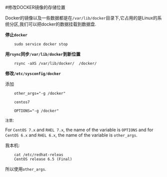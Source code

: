 #修改DOCKER镜像的存储位置

Docker的镜像以及一些数据都是在`/var/lib/docker`目录下,它占用的是Linux的系统分区,我们可以把docker的数据挂载到数据盘.
		
**停止`docker`**

		sudo service docker stop
		
**用`rsync`同步`/var/lib/docker`到新位置**

		rsync -aXS /var/lib/docker/  /docker/
		
**修改`/etc/sysconfig/docker`**

添加

		other_args="-g /docker"
		
		centos7
		
		OPTIONS="-g /docker"
		
`注意`:

For `CentOS 7.x` and `RHEL 7.x`, the name of the variable is `OPTIONS` and for `CentOS 6.x` and `RHEL 6.x`, the name of the variable is `other_args`.

我本机:

		cat /etc/redhat-releas
		CentOS release 6.5 (Final)
		
所以使用`other_args`.

